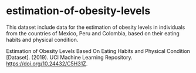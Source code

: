 # estimation-of-obesity-levels
This dataset include data for the estimation of obesity levels in individuals from the countries of Mexico, Peru and Colombia, based on their eating habits and physical condition. 

Estimation of Obesity Levels Based On Eating Habits and Physical Condition  [Dataset]. (2019). UCI Machine Learning Repository. https://doi.org/10.24432/C5H31Z.
